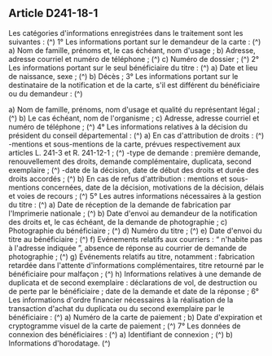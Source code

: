 ## Article D241-18-1

Les catégories d'informations enregistrées dans le traitement sont les suivantes : (^)
1° Les informations portant sur le demandeur de la carte : (^)
a) Nom de famille, prénoms et, le cas échéant, nom d'usage ;
b) Adresse, adresse courriel et numéro de téléphone ; (^)
c) Numéro de dossier ; (^)
2° Les informations portant sur le seul bénéficiaire du titre : (^)
a) Date et lieu de naissance, sexe ; (^)
b) Décès ;
3° Les informations portant sur le destinataire de la notification et de la carte, s'il est différent du bénéficiaire
ou du demandeur : (^)


a) Nom de famille, prénoms, nom d'usage et qualité du représentant légal ; (^)
b) Le cas échéant, nom de l'organisme ;
c) Adresse, adresse courriel et numéro de téléphone ; (^)
4° Les informations relatives à la décision du président du conseil départemental : (^)
a) En cas d'attribution de droits :
(^)
-mentions et sous-mentions de la carte, prévues respectivement aux articles L. 241-3 et R. 241-12-1 ; (^)
-type de demande : première demande, renouvellement des droits, demande complémentaire, duplicata,
second exemplaire ; (^)
-date de la décision, date de début des droits et durée des droits accordés ;
(^)
b) En cas de refus d'attribution : mentions et sous-mentions concernées, date de la décision, motivations de la
décision, délais et voies de recours ; (^)
5° Les autres informations nécessaires à la gestion du titre : (^)
a) Date de réception de la demande de fabrication par l'Imprimerie nationale ; (^)
b) Date d'envoi au demandeur de la notification des droits et, le cas échéant, de la demande de photographie ;
c) Photographie du bénéficiaire ; (^)
d) Numéro du titre ; (^)
e) Date d'envoi du titre au bénéficiaire ; (^)
f) Evénements relatifs aux courriers : “ n'habite pas à l'adresse indiquée ”, absence de réponse au courrier de
demande de photographie ; (^)
g) Evénements relatifs au titre, notamment : fabrication retardée dans l'attente d'informations
complémentaires, titre retourné par le bénéficiaire pour malfaçon ; (^)
h) Informations relatives à une demande de duplicata et de second exemplaire : déclarations de vol, de
destruction ou de perte par le bénéficiaire ; date de la demande et date de la réponse ;
6° Les informations d'ordre financier nécessaires à la réalisation de la transaction d'achat du duplicata ou du
second exemplaire par le bénéficiaire : (^)
a) Numéro de la carte de paiement ;
b) Date d'expiration et cryptogramme visuel de la carte de paiement ; (^)
7° Les données de connexion des bénéficiaires : (^)
a) Identifiant de connexion ; (^)
b) Informations d'horodatage.
(^)

